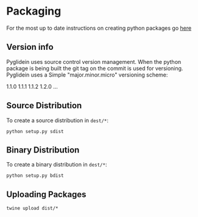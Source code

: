 # Packaging

For the most up to date instructions on creating python packages go [here](https://packaging.python.org/tutorials/distributing-packages/#uploading-your-project-to-pypi)

## Version info

Pyglidein uses source control version management.  When the python package is being built the git tag on the commit is used for versioning. Pyglidein uses a Simple "major.minor.micro" versioning scheme:

1.1.0
1.1.1
1.1.2
1.2.0
...

## Source Distribution

To create a source distribution in `dest/*`:

`python setup.py sdist`

## Binary Distribution

To create a binary distribution in `dest/*`:

`python setup.py bdist`

## Uploading Packages

`twine upload dist/*`
